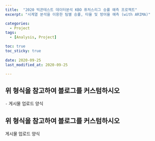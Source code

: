```yaml
---
title:  "2020 빅콘테스트 데이터분석 KBO 퓨처스리그 승률 예측 프로젝트" 
excerpt: "시계열 분석을 이용한 팀별 승률, 타율 및 방어율 예측 (with ARIMA)"

categories:
  - Project
tags:
  - [Analysis, Project]

toc: true
toc_sticky: true
 
date: 2020-09-25
last_modified_at: 2020-09-25

---
```



## 위 형식을 참고하여 블로그를 커스텀하시오

`-` 게시물 업로드 양식

## 위 형식을 참고하여 블로그를 커스텀하시오

게시물 업로드 양식